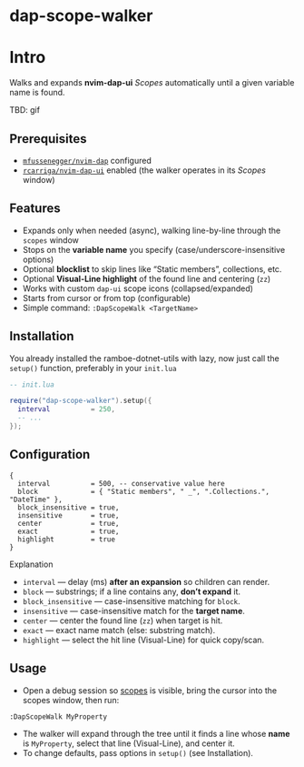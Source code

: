 # dap-scope-walker

# Intro

Walks and expands **nvim-dap-ui** *Scopes* automatically until a given variable name is found. 

TBD: gif

## Prerequisites

* [`mfussenegger/nvim-dap`](https://github.com/mfussenegger/nvim-dap) configured
* [`rcarriga/nvim-dap-ui`](https://github.com/rcarriga/nvim-dap-ui) enabled (the walker operates in its *Scopes* window)
<!-- * Correctly set up `nvim-dap` for C# (TBD) -->

## Features

* Expands only when needed (async), walking line-by-line through the `scopes` window
* Stops on the **variable name** you specify (case/underscore-insensitive options)
* Optional **blocklist** to skip lines like “Static members”, collections, etc.
* Optional **Visual-Line highlight** of the found line and centering (`zz`)
* Works with custom `dap-ui` scope icons (collapsed/expanded)
* Starts from cursor or from top (configurable)
* Simple command: `:DapScopeWalk <TargetName>`

## Installation

You already installed the ramboe-dotnet-utils with lazy, now just call the `setup()` function, preferably in your `init.lua`

```lua
-- init.lua

require("dap-scope-walker").setup({
  interval          = 250,
  -- ...
});
```

## Configuration

```
{
  interval          = 500, -- conservative value here
  block             = { "Static members", " _", ".Collections.", "DateTime" }, 
  block_insensitive = true,
  insensitive       = true,
  center            = true,
  exact             = true,
  highlight         = true
}
```

Explanation

* `interval` — delay (ms) **after an expansion** so children can render.
* `block` — substrings; if a line contains any, **don’t expand** it.
* `block_insensitive` — case-insensitive matching for `block`.
* `insensitive` — case-insensitive match for the **target name**.
* `center` — center the found line (`zz`) when target is hit.
* `exact` — exact name match (else: substring match).
* `highlight` — select the hit line (Visual-Line) for quick copy/scan.

## Usage

* Open a debug session so [scopes](https://github.com/rcarriga/nvim-dap-ui?tab=readme-ov-file#variable-scopes) is visible, bring the cursor into the scopes window, then run:

```
:DapScopeWalk MyProperty
```

* The walker will expand through the tree until it finds a line whose **name** is `MyProperty`, select that line (Visual-Line), and center it.
* To change defaults, pass options in `setup()` (see Installation).
<!-- * Programmatic call: -->
<!---->
<!-- ```lua -->
<!-- require('dap-scope-walker').DapUI_WalkExpandUntilAsync('MyProperty') -->
<!-- ``` -->
